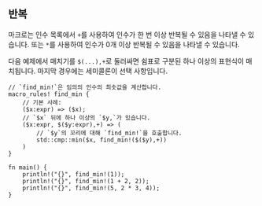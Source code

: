 ## 반복

마크로는 인수 목록에서 `+`를 사용하여 인수가 한 번 이상 반복될 수 있음을 나타낼 수 있습니다.
또는 `*`를 사용하여 인수가 0개 이상 반복될 수 있음을 나타낼 수 있습니다.

다음 예제에서 매치기를 `$(...),+`로 둘러싸면 쉼표로 구분된 하나 이상의 표현식이 매치됩니다.
마지막 경우에는 세미콜론이 선택 사항입니다.

```rust,editable
// `find_min!`은 임의의 인수의 최솟값을 계산합니다.
macro_rules! find_min {
    // 기본 사례:
    ($x:expr) => ($x);
    // `$x` 뒤에 하나 이상의 `$y,`가 있습니다.
    ($x:expr, $($y:expr),+) => (
        // `$y`의 꼬리에 대해 `find_min!`을 호출합니다.
        std::cmp::min($x, find_min!($($y),+))
    )
}

fn main() {
    println!("{}", find_min!(1));
    println!("{}", find_min!(1 + 2, 2));
    println!("{}", find_min!(5, 2 * 3, 4));
}
```
